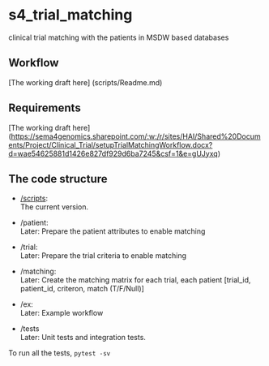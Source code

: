 # s4_trial_matching
clinical trial matching with the patients in MSDW based databases

## Workflow
[The working draft here] (scripts/Readme.md)

## Requirements
[The working draft here] (https://sema4genomics.sharepoint.com/:w:/r/sites/HAI/Shared%20Documents/Project/Clinical_Trial/setupTrialMatchingWorkflow.docx?d=wae54625881d1426e827df929d6ba7245&csf=1&e=gUJyxq)

## The code structure
* [/scripts](scripts/):  
The current version.

* /patient:  
Later: Prepare the patient attributes to enable matching

* /trial: <br/>
Later: Prepare the trial criteria to enable matching

* /matching: <br>
Later: Create the matching matrix for each trial, each patient [trial_id, patient_id, criteron, match (T/F/Null)]

* /ex:  
Later: Example workflow

* /tests  
Later: Unit tests and integration tests.

To run all the tests,
```pytest -sv```
<!---
## Installation
From the directory of the package,
``` pip install .
```

## Usage
TBD
--->
